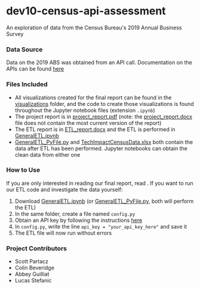 # dev10-census-api-assessment

An exploration of data from the Census Bureau's 2019 Annual Business Survey

### Data Source

Data on the 2019 ABS was obtained from an API call. Documentation on the APIs can be found [here](https://www.census.gov/data/developers/data-sets/abs.2019.html)

### Files Included

- All visualizations created for the final report can be found in the [visualizations](visualizations) folder, and the code to create those visualizations is found throughout the Jupyter notebook files (extension `.ipynb`)
- The project report is in [project_report.pdf](project_report.pdf) (note: the [project_report.docx](project_report.docx) file does not contain the most current version of the report)
- The ETL report is in [ETL_report.docx](ETL_report.docx) and the ETL is performed in [GeneralETL.ipynb](GeneralETL.ipynb)
- [GeneralETL_PyFile.py](GeneralETL_PyFile.py) and [TechImpactCensusData.xlsx](TechImpactCensusData.xlsx) both contain the data after ETL has been performed. Jupyter notebooks can obtain the clean data from either one

### How to Use

If you are only interested in reading our final report, read [](). If you want to run our ETL code and investigate the data yourself:
1. Download [GeneralETL.ipynb](GeneralETL.ipynb) (or [GeneralETL_PyFile.py](GeneralETL_PyFile.py), both will perform the ETL)
2. In the same folder, create a file named `config.py`
3. Obtain an API key by following the instructions [here](https://www.census.gov/data/developers/guidance/api-user-guide.Help_&_Contact_Us.html)
4. In `config.py`, write the line `api_key = "your_api_key_here"` and save it
5. The ETL file will now run without errors

### Project Contributors

- Scott Partacz
- Colin Beveridge
- Abbey Guilliat
- Lucas Stefanic
